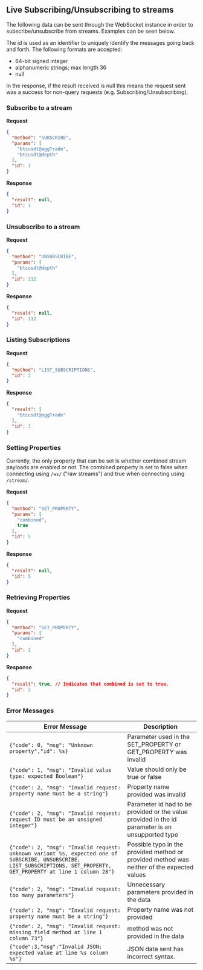 ## Live Subscribing/Unsubscribing to streams

The following data can be sent through the WebSocket instance in order to subscribe/unsubscribe from streams. Examples can be seen below.

The id is used as an identifier to uniquely identify the messages going back and forth. The following formats are accepted:
- 64-bit signed integer
- alphanumeric strings; max length 36
- null

In the response, if the result received is null this means the request sent was a success for non-query requests (e.g. Subscribing/Unsubscribing).

### Subscribe to a stream

**Request**
```json
{
  "method": "SUBSCRIBE",
  "params": [
    "btcusdt@aggTrade",
    "btcusdt@depth"
  ],
  "id": 1
}
```

**Response**
```json
{
  "result": null,
  "id": 1
}
```

### Unsubscribe to a stream

**Request**
```json
{
  "method": "UNSUBSCRIBE",
  "params": [
    "btcusdt@depth"
  ],
  "id": 312
}
```

**Response**
```json
{
  "result": null,
  "id": 312
}
```

### Listing Subscriptions

**Request**
```json
{
  "method": "LIST_SUBSCRIPTIONS",
  "id": 3
}
```

**Response**
```json
{
  "result": [
    "btcusdt@aggTrade"
  ],
  "id": 3
}
```

### Setting Properties

Currently, the only property that can be set is whether combined stream payloads are enabled or not. The combined property is set to false when connecting using `/ws/` ("raw streams") and true when connecting using `/stream/`.

**Request**
```json
{
  "method": "SET_PROPERTY",
  "params": [
    "combined",
    true
  ],
  "id": 5
}
```

**Response**
```json
{
  "result": null,
  "id": 5
}
```

### Retrieving Properties

**Request**
```json
{
  "method": "GET_PROPERTY",
  "params": [
    "combined"
  ],
  "id": 2
}
```

**Response**
```json
{
  "result": true, // Indicates that combined is set to true.
  "id": 2
}
```

### Error Messages

| Error Message | Description |
|---------------|-------------|
| `{"code": 0, "msg": "Unknown property","id": %s}` | Parameter used in the SET_PROPERTY or GET_PROPERTY was invalid |
| `{"code": 1, "msg": "Invalid value type: expected Boolean"}` | Value should only be true or false |
| `{"code": 2, "msg": "Invalid request: property name must be a string"}` | Property name provided was invalid |
| `{"code": 2, "msg": "Invalid request: request ID must be an unsigned integer"}` | Parameter id had to be provided or the value provided in the id parameter is an unsupported type |
| `{"code": 2, "msg": "Invalid request: unknown variant %s, expected one of SUBSCRIBE, UNSUBSCRIBE, LIST_SUBSCRIPTIONS, SET_PROPERTY, GET_PROPERTY at line 1 column 28"}` | Possible typo in the provided method or provided method was neither of the expected values |
| `{"code": 2, "msg": "Invalid request: too many parameters"}` | Unnecessary parameters provided in the data |
| `{"code": 2, "msg": "Invalid request: property name must be a string"}` | Property name was not provided |
| `{"code": 2, "msg": "Invalid request: missing field method at line 1 column 73"}` | method was not provided in the data |
| `{"code":3,"msg":"Invalid JSON: expected value at line %s column %s"}` | JSON data sent has incorrect syntax. |
